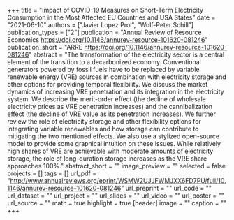 +++
title = "Impact of COVID-19 Measures on Short-Term Electricity Consumption in the Most Affected EU Countries and USA States"
date = "2021-06-10"
authors = ["Javier Lopez Prol", "Wolf-Peter Schill"]
publication_types = ["2"]
publication = "Annual Review of Resource Economics https://doi.org/10.1146/annurev-resource-101620-081246"
publication_short = "ARRE https://doi.org/10.1146/annurev-resource-101620-081246"
abstract = "The transformation of the electricity sector is a central element of the transition to a decarbonized economy. Conventional generators powered by fossil fuels have to be replaced by variable renewable energy (VRE) sources in combination with electricity storage and other options for providing temporal flexibility. We discuss the market dynamics of increasing VRE penetration and its integration in the electricity system. We describe the merit-order effect (the decline of wholesale electricity prices as VRE penetration increases) and the cannibalization effect (the decline of VRE value as its penetration increases). We further review the role of electricity storage and other flexibility options for integrating variable renewables and how storage can contribute to mitigating the two mentioned effects. We also use a stylized open-source model to provide some graphical intuition on these issues. While relatively high shares of VRE are achievable with moderate amounts of electricity storage, the role of long-duration storage increases as the VRE share approaches 100%."
abstract_short = ""
image_preview = ""
selected = false
projects = []
tags = []
url_pdf = "http://www.annualreviews.org/eprint/WSMW2UJJFWMJXX6FD7PU/full/10.1146/annurev-resource-101620-081246"
url_preprint = ""
url_code = ""
url_dataset = ""
url_project = ""
url_slides = ""
url_video = ""
url_poster = ""
url_source = ""
math = true
highlight = true
[header]
image = ""
caption = ""
+++
